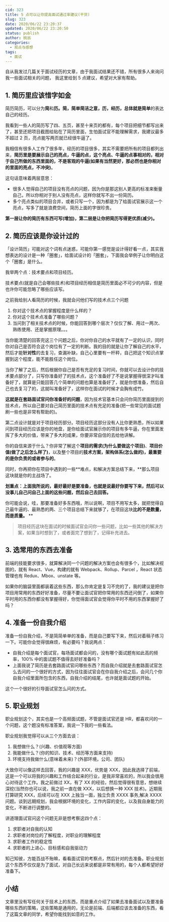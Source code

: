 ```yaml
---
cid: 323
title: 5 点可以让你提高面试通过率建议(干货)
slug: 323
date: 2020/06/22 23:20:37
updated: 2020/06/22 23:20:50
status: publish
author: 桃翁
categories: 
  - 观点与感想
tags: 
  - 面试
---
```



自从我发过几篇关于面试经历的文章，由于我面试结果还不错，所有很多人来询问我一些面试相关的问题， 我这里给到 5 点建议，希望对大家有帮助。

## 1. 简历里应该惜字如金

简历简历，可以分为**简**和**历。**简，简单简洁之意，历，经历，总体就是**简单**的表达自己的经历。

我看到一些人的简历写了四、五页，甚至十来页的都有，每个项目把细节都写出来了，甚至还把项目截图给贴在了简历里面，生怕面试官不能理解需求，我建议最多不超过 2 页，亮点能写两页就已经很牛逼了。

我相信有很多人工作了很多年，经历的项目很多，其实不需要把所有的项目都列出来，**简历里是要展示自己的亮点，牛逼的点，这个亮点、牛逼的点事相对的，相对于自己所做的东西里面的，不是客观的牛逼(如果有当然更好，那必然也是你相对的里面的亮点，不冲突)**。

这句话意味着两层意思：

- 很多人觉得自己的项目没有亮点的问题，因为你是那这别人更高的标准来衡量自己，所以你相对于别人没有亮点，这样你就写不出一份简历。
- 多个亮点类似的项目合并，或者只写一个，因为都是为了给面试官展示这一个亮点，写多了就是浪费空间，简历上面的字很珍贵。

**第一层让你的简历有东西可写(增加)，第二层是让你把简历写得更优质(减少)。**

## 2. 简历应该是你设计过的

「设计简历」可能对这个词有点迷惑，可能你第一感觉是设计得好看一点，其实我想表达的设计是一种「圈套」，给面试设计的「圈套」，下面我会举例子让你明白这个「圈套」是什么。

我举两个点：技术要点和项目经历。

技术要点(就是自己会哪些技术)和项目经历相信是简历里面必不可少的内容，但是也许你可能忽略了哪些应该写。

之前我给别人看简历的时候，我就会问他们写的技术点三个问题

1. 你对这个技术点的掌握程度是什么样的？
1. 你对这个技术点准备了哪些问题？
1. 当问到了相关技术点的时候，你能回答到哪个层次？仅仅了解、用过一两次、熟练使用、还是掌握原理。。。

当你能清楚的回答完这三个问题之后，你对你自己的水平就有了一定的认识，同时你对自己是否符合这个岗位有了一定的判断。我的目的就是让你了解自己的水平，然后才能**针对性**的去复习，查漏补缺，自己心里要有一杆秤，自己把这个知识点掌握到这个程度，能不能胜任这个岗位。

当你了解了之后，然后根据你自己是否有充足的复习时间，你就可以去设计你的技术要点部分了，只写你准备好了的技术点，这个准备好了不是说掌握得很深才叫准备好了，就算是只能回答几个简单的问题也算是准备好了，就是你想准备，然后自己也去复习了的，这就叫准备好了，这样你在面试的时候才会胸有成竹。

**这就是在套路面试官问你准备好的问题**，因为技术官基本只会问你简历里面提到的技术点，所以自己要对自己简历里面的技术点有充足的准备(把一些常见的面试题刷一些也是非常有帮助的)。

第二点设计就是对于项目经历部分。项目经历这部分没有人比你更熟悉，所以如果问到项目经历应该是你的地盘，是你给面试官展示你的项目有多牛逼，你在里面发挥了多大的价值，带来了多大的成果，你要非常自信的去给他讲解。

你的自信来源于什么？你非常了解这个**项目的需求(为什么要做这个项目)**、**项目价值(做了之后怎么样了)**，以及整个项目的**技术方案，架构体系(怎么做的)，最重要的是你负责的或者参与的**。

同时，你再把你在项目中遇到的一些**难点，和解决方案总结下来，**那么项目这块就是你的主战场了。

**划重点：上面我所说的，最好最好是要准备，也就是说最好你要写下来，然后可以没事儿自己问自己上面的这些问题，然后自己去回答。**

你可能会说，哇，那要准备好多东西哦，所以说啊，项目不用写太多，就把觉得自己最牛逼的、最熟悉的两、三个项目总结下来就够了，在项目这块**比的不是数量，而是质量。**
\*\*

> 项目经历这块在面试的时候面试官会问你一些问题，比如一些其他的解决方案，如果当时想到了，或者面完了想到了，记得补充进去。

## 3. 选常用的东西去准备

前端的技能要求很多，就算解决同一个问题的解决方案也会有很多个，比如解决视图的，就有 React、Vue，构建的就有 Webpack、Rollup、Parcel ，React 状态管理也有 Redux、Mbox、unstate 等。

如果你的脑袋里面都装着这些东西，那么你肯定是复习不完的了，我的建议是把你项目用常用的东西好好准备，尽量不要让面试官把你常用的东西还问倒了，如果你平时用的东西你都没有掌握得好，你觉得面试官会觉得你平时不用的东西掌握好了吗？

## 4. 准备一份自我介绍

准备一份自我介绍，不是简简单单的准备，而是自己要写下来，然后对着稿子练习一下。可能你会觉得很麻烦，有必要吗？我说两点：

- 自我介绍是每个面试官，每场面试都会问的，没有哪个面试题有如此高的频率，100% 中的面试题不值得去好好准备吗？
- 上面我说了简历是去套路面试官问哪些东西？而自我介绍就是去套路面试官怎么去问的一个很好的方式，因为往往面试官会在你自我介绍之后，会问几个你自我介绍里面所包含的东西，自我介绍的结尾，也许就是面试题的开始。

这个一个很好的引导面试官怎么问的方式。

## 5. 职业规划

职业规划这个，其实也是一个高频面试题，不管是面试官还是 HR，都喜欢问的一个问题，这个题没有标准答案，我说一下我的一些看法。

职业规划我觉得可以从三个方面去谈：

1. 我想做什么？(兴趣、价值观等方面)
1. 我能做什么？(你的知识、技术、经历等方面来支持)
1. 环境支持我做什么(意味着未来)？(外部环境，公司、团队)

大致你可以像这样去回答，我的兴趣是 XXX，优势是 XXX，因此我选择了前端，这是一个可以将我的兴趣和工作结合起来的行业，是我非常喜欢的，所以我会很用心对待这个工作。我之前做过 XX，有了 XX 的经验，然后觉得很有意思，想继续深挖(当然你也可以说，我之前一直在做 XXX，以后想换一种 XXX 技术)。近期我打算研究 XXX，后续可以在 XXX 上独当一面，独立负责 XXXX 事务,解决 XXXX 问题。谈到远期规划，我会根据环境的变化，工作内容的变化，以及我自身能力的变化，不断进行调整的。

讲道理面试官问这个问题无非是想考察这四个点：

1. 求职者对自我的认知
1. 求职者对岗位的了解程度，对职业的理解程度
1. 求职者工作的稳定性
1. 求职者的上进心、目标感和自我驱动力

知己知彼，方能百战不殆嘛，看看面试官的考察点，然后针对的去准备。职业规划这个东西不仅仅是为了面试，对自己长远来说都是非常有用的，每个人都希望好好准备下。

## 小结

文章里没有写任何关于技术上的东西，而是重点介绍了如果去准备面试以及要准备哪些东西的策略，这些策略是通用的，无论是前端、后端都应该去准备的东西，看了这篇文章的同学，希望你能找到如意的工作。
